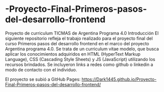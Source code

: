 # -Proyecto-Final-Primeros-pasos-del-desarrollo-frontend
Proyecto de curriculum TICMAS de Argentina Programa 4.0
Introducción
El siguiente repositorio refleja el trabajo realizado para el proyecto final del curso Primeros pasos del desarrollo frontend en el marco del proyecto Argentina programa 4.0. Se trata de un curriculum vitae modelo, que busca aplicar los conocimientos adquiridos en HTML (HyperText Markup Language), CSS (Cascading Style Sheets) y JS (JavaScript) utilizando los recursos brindados. Se incluyeron links a redes como github o linkedin a modo de contacto con el individuo.

El proyecto se subió a GitHub Pages: https://Dark1445.github.io/Proyecto-Final-Primeros-pasos-del-desarrollo-frontend/

